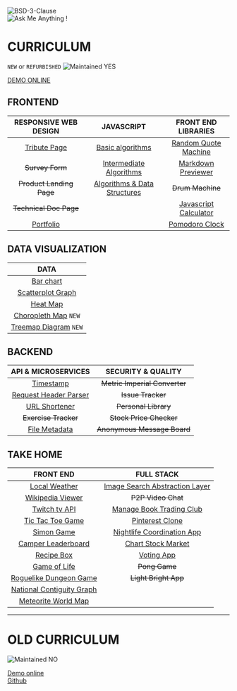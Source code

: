
![BSD-3-Clause](https://jolav.me/_img/code/bsd-3-clause.svg)  
![Ask Me Anything !](https://jolav.me/_img/code/ask-me.svg)

# CURRICULUM

`NEW` or `REFURBISHED` ![Maintained YES](https://jolav.me/_img/code/maintained-yes.svg)  

[DEMO ONLINE](https://jolav.me/freecodecamp)  

## **FRONTEND**  

| RESPONSIVE WEB DESIGN | JAVASCRIPT | FRONT END LIBRARIES |
| :---:         |     :---:      |          :---: |
| [Tribute Page](https://jolav.me/freecodecamp/old/front-end/tribute/tribute.html) | [Basic algorithms](https://github.com/jolav/freeCodeCamp/tree/master/old/front-end/algorithm) |  [Random Quote Machine](https://jolav.me/freecodecamp/old/front-end/quote/quote.html) |
| ~~Survey Form~~ | [Intermediate Algorithms](https://github.com/jolav/freeCodeCamp/tree/master/old/front-end/algorithm) |  [Markdown Previewer](https://jolav.me/freecodecamp/old/data/markdown-previewer/markdown.html)  |
| ~~Product Landing Page~~ | [Algorithms & Data Structures](https://github.com/jolav/freeCodeCamp/tree/master/old/front-end/algorithm) |  ~~Drum Machine~~ |  
| ~~Technical Doc Page~~ | |  [Javascript Calculator](https://jolav.me/freecodecamp/old/front-end/calculator/calculator.html) |
| [Portfolio](https://jolav.me/freecodecamp/old/front-end/portfolio/portfolio.html) | |[Pomodoro Clock](https://jolav.me/freecodecamp/old/front-end/pomodoro/pomodoro.html) |


## **DATA VISUALIZATION**

| DATA | 
| :---: | 
| [Bar chart](https://jolav.me/freecodecamp/old/data/bar-chart/bar.html) |
| [Scatterplot Graph](https://jolav.me/freecodecamp/old/data/scatterplot/scatterplot.html) |
|   [Heat Map](https://jolav.me/freecodecamp/old/data/heat-map/heat.html) |
| [Choropleth Map](https://jolav.me/freecodecamp/data/choropleth/choropleth.html) `NEW` |
| [Treemap Diagram](https://jolav.me/freecodecamp/data/treemap/treemap.html) `NEW`  |

## **BACKEND**

| API & MICROSERVICES | SECURITY & QUALITY |
| :---: | :---: | 
| [Timestamp](https://jolav.me/freecodecamp/old/apis/time/time.html) | ~~Metric Imperial Converter~~ |
| [Request Header Parser](https://jolav.me/freecodecamp/old/apis/parser/parser.html) | ~~Issue Tracker~~ |
| [URL Shortener](https://jolav.me/freecodecamp/old/apis/url/url.html) | ~~Personal Library~~ |
| ~~Exercise Tracker~~ | ~~Stock Price Checker~~ |
| [File Metadata](https://jolav.me/freecodecamp/old/apis/file/file.html) | ~~Anonymous Message Board~~ |

## **TAKE HOME**

| FRONT END | FULL STACK |
| :---: | :---: | 
| [Local Weather](https://jolav.me/freecodecamp/old/front-end/weather/weather.html) | [Image Search Abstraction Layer](https://jolav.me/freecodecamp/old/apis/search/search.html) |
| [Wikipedia Viewer](https://jolav.me/freecodecamp/old/front-end/wiki/wiki.html) | ~~P2P Video Chat~~ |
| [Twitch tv API](https://jolav.me/freecodecamp/old/front-end/twitch/twitch.html) | [Manage Book Trading Club](https://jolav.me/freecodecamp/old/apps/book/book.html)|
| [Tic Tac Toe Game](https://jolav.me/freecodecamp/old/front-end/tictactoe/tictactoe.html) | [Pinterest Clone](https://jolav.me/freecodecamp/old/apps/pinterest/pinterest.html) |
| [Simon Game](https://jolav.me/freecodecamp/old/front-end/simon/simon.html)|  [Nightlife Coordination App](https://jolav.me/freecodecamp/old/apps/nightlife/night.html) |
| [Camper Leaderboard](https://jolav.me/freecodecamp/old/data/camper-leaderboard/camper.html) | [Chart Stock Market](https://jolav.me/freecodecamp/old/apps/stock/stock.html) |
| [Recipe Box](https://jolav.me/freecodecamp/old/data/recipe-box/recipe.html)| [Voting App](https://jolav.me/freecodecamp/old/apps/voting/voting.html)|
| [Game of Life](https://jolav.me/freecodecamp/old/data/game-of-life/life.html)| ~~Pong Game~~ |
|  [Roguelike Dungeon Game](https://jolav.me/freecodecamp/old/data/roguelike/rogue.html)| ~~Light Bright App~~ |
|  [National Contiguity Graph](https://jolav.me/freecodecamp/old/data/country-borders/flags.html) | 
| [Meteorite World Map](https://jolav.me/freecodecamp/old/data/meteor-landing/meteor.html)| 




---

# OLD CURRICULUM

![Maintained NO](https://jolav.me/_img/code/maintained-no.svg)  

[Demo online](https://jolav.me/freecodecamp/old)  
[Github](https://github.com/jolav/freeCodeCamp/tree/master/old)